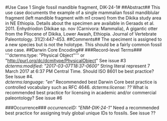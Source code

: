 #Use Case 1 Single fossil mandible fragment, DIK-24-1#
##Abstract##
This use case documents the example of a single mammalian fossil mandiblular fragment (left mandible fragment with m1 crown) from the Dikika study area in NE Ethiopia. Details about the specimen are available in Geraads et al. 2011. Enhydriodon Dikikae sp. nov (Carnivora: Mammalia), A gigantic otter from the Pliocene of Dikika, Lower Awash, Ethiopia. Journal of Vertebrate Paleontology. 31(2):447-453.
##Comments##
The speciment is assigned to a new species but is not the holotype. This should be a fairly common fossil use case.
##Darwin Core Encoding##
###Record-level Terms###
'''dcterms:type: "Physical Object"''' or "http://purl.org/dc/dcmitype/PhysicalObject" See issue #3   
*dcterms:modified: "2017-03-07T18:37-0600"*  String literal represent 7 March 2017 at 6:37 PM Central Time. Should ISO 8601 be best practice? See Issue #4.   
*dcterms:language: "en"*  Recommended best Darwin Core best practice is controlled vocabulary such as RFC 4646.
*dcterms:license: ??*  What is recommended best practice for licensing in academic and/or commercial paleontology? See issue #6

###Occurrence###
*occurrenceID: "ENM-DIK-24-1"* Need a recommended best practice for assigning truly global unique IDs to fossils. See issue ??
